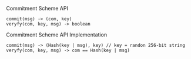 Commitment Scheme API

```
commit(msg) -> (com, key)
veryfy(com, key, msg) -> boolean
```

Commitment Scheme API Implementation

```
commit(msg) -> (Hash(key | msg), key) // key = randon 256-bit string
veryfy(com, key, msg) -> com == Hash(key | msg)
```
